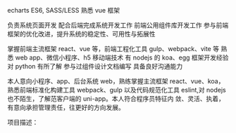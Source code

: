 echarts
ES6, SASS/LESS
熟悉 vue 框架

负责系统页面开发
配合后端完成系统开发工作
前端公用组件库开发工作
参与前端框架的优化改进，提升系统的稳定性、可用性与拓展性

掌握前端主流框架 react、vue 等，前端工程化工具 gulp、webpack、vite 等
熟悉 web app、微信小程序、h5 移动端技术
有 nodejs 的 koa、egg 框架开发经验
对 python 有所了解
参与过组件设计文档编写
具备良好沟通能力

本人意向小程序、app、后台系统 web，熟练掌握主流框架 react、vue、koa，熟悉前端标准化构建工具
webpack、gulp 以及代码规范化工具 eslint,对 nodejs 也不陌生，了解范客户端的 uni-app。本人符合程序员特征内 敛、灵活、执着，有意向承担管理责任，往更好的方向发展。

项目描述：

<!-- 该项目的主要实现目标是考核系统中的用户角色模块的增删改查以及给用户指定角色，给角色指定相应的模块和用户登录的权限控制。带领团队5人历时两个月完成了对该项目的开发完成。

该考核系统使用Strusl.X+Hibernate+Spring+Ajax+Velocity技术，采用多层开发方式优化大数据的统计和查询分析，对现有记事本数据批量快速导入SQL Server并结合Excel pdf编程技术对系统开发实现。

最终还实现了在考核系统中有统计有效卡、到期卡、考核日均存款、员工消费、分析卡效益等。 -->
<!--
该项目主要是完成NetStore网上购物系统的开发，该系统分为首页、用户管理、购物车管理、订单管理、退出5个模块。

与5名同事共同努力下，分别在首页模块实现了模糊分页查询、分类分页查询等功能；用户管理模块实现了登录、注册、修改、查看信息等功能；购物车模块实现了查看、购买、修改图书数量等功能；订单模块实现了查看、删除等功能。

本项目结构上分为表现层、业务层和数据访问层。层次间的依赖关系自下到上。采用的技术有Struts，Spring，Hibernate，Log4J，JDom 等。其中表现层采用Struts框架开发；业务层封装业务流程，为适应业务的变更，每一业务模块均有专门的接口及实现类，利用Spring的IoC功能将 实现类注入给表现层的Action；数据访问层借助于Hibernate实现，代码简洁且可适应不同的数据库。事务部分利用Spring的声明式事务管 理。为提高性能，采用Servlet Filter实现了缓存代理。
 -->
<!--
该项目主要功能模块分为首页Portlet展示、协同审批、协同工作、日历、资源管理、知识中心、新闻中心、通讯录、系统管理。是一套很好的办公自动化系统，用户能够轻松自定义表单、工作流、公文等，有良好的协同操作，很好的实现了审批、公文交换、日历等重要功能。页面采用Html ,CSS, JQuery等技术，后台使用Hibernate, Struts2 ,Spring3 的MVC架构，主要应用为hibernate的ORM，struts2 的OGNL, 标签库，拦截器，Spring的AOP等。
 -->
<!--
该项目完全依赖于互联网进行运营，服务范围极广，包括基本电子支票业务、利息支票业务、货币市场、基本储蓄业务、信用卡及CDS等大范围的多种银行服务。该项目每年营业365天，每天营业24小时，通过电子邮件或免费热线，为客户提供充满活力的、全天候的客户服务支持。

该项目主要的模式是为消费者提供多家合作保险公司的产品报价，帮助消费者做出购买决定；为代理人提供消费者的个人信息和投保意向。简化了保险产品流通环节它把大量的客户介绍给保险公司的同时也把最好的保险公司和险种介绍给客户，通过互联网把保险公司和客户联结在一起，为保险公司和客户同时带来了显著的利益。
 -->
